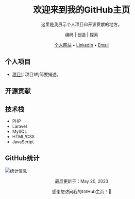 <!-- 项目标题 -->
<h1 align="center">欢迎来到我的GitHub主页</h1>

<!-- 项目描述 -->
<p align="center">这里是我展示个人项目和开源贡献的地方。</p>

<!-- 标语/口号 -->
<p align="center">编码 | 创造 | 探索</p>

<!-- 个人信息 -->
<p align="center">
  <a href="https://github.com/Llikey">个人网站</a> •
  <a href="https://linkedin.com/in/your-linkedin">LinkedIn</a> •
  <a href="mailto:88888888@qq.com">Email</a>
</p>

<!-- 项目清单 -->
## 个人项目

- [项目1](https://github.com/your-username/repo1): 项目1的简要描述。

<!-- 开源贡献 -->
## 开源贡献


<!-- 技术栈 -->
## 技术栈

- PHP
- Laravel
- MySQL
- HTML/CSS
- JavaScript

<!-- GitHub统计信息 -->
## GitHub统计

![统计信息](https://github-readme-stats.vercel.app/api?username=Llikey&show_icons=true&count_private=true&hide=stars,issues&theme=radical)

<!-- 最后更新时间 -->
<p align="center">最后更新于：May 20, 2023</p>

<!-- 参考链接 -->
<p align="center">感谢您访问我的GitHub主页！🌟</p>
